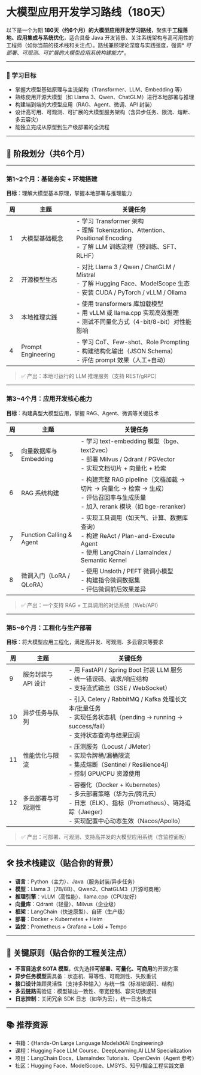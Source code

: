 # 大模型应用开发学习路线（180天）

以下是一个为期 **180天（约6个月）的大模型应用开发学习路线**，聚焦于**工程落地、应用集成与系统优化**，适合具备 Java
开发背景、关注系统架构与高可用性的工程师（如你当前的技术栈和关注点）。路线兼顾理论深度与实践强度，强调*
*可部署、可观测、可扩展的大模型应用系统构建能力**。

---

### 🎯 学习目标

- 掌握大模型基础原理与主流架构（Transformer、LLM、Embedding 等）
- 熟练使用开源大模型（如 Llama 3、Qwen、ChatGLM）进行本地部署与推理
- 构建端到端的大模型应用（RAG、Agent、微调、API 封装）
- 设计高可用、可观测、可扩展的大模型服务架构（含异步任务、限流、熔断、多云容灾）
- 能独立完成从原型到生产级部署的全流程

---

## 📅 阶段划分（共6个月）

---

### **第1~2个月：基础夯实 + 环境搭建**

**目标**：理解大模型基本原理，掌握本地部署与推理能力

| 周 | 主题                 | 关键任务                                                                                                              |
|---|--------------------|-------------------------------------------------------------------------------------------------------------------|
| 1 | 大模型基础概念            | - 学习 Transformer 架构<br>- 理解 Tokenization、Attention、Positional Encoding<br>- 了解 LLM 训练流程（预训练、SFT、RLHF）             |
| 2 | 开源模型生态             | - 对比 Llama 3 / Qwen / ChatGLM / Mistral<br>- 了解 Hugging Face、ModelScope 生态<br>- 安装 CUDA / PyTorch / vLLM / Ollama |
| 3 | 本地推理实践             | - 使用 transformers 库加载模型<br>- 用 vLLM 或 llama.cpp 实现高效推理<br>- 测试不同量化方式（4-bit/8-bit）对性能影响                            |
| 4 | Prompt Engineering | - 学习 CoT、Few-shot、Role Prompting<br>- 构建结构化输出（JSON Schema）<br>- 评估 prompt 效果（人工+自动）                               |

> ✅ 产出：本地可运行的 LLM 推理服务（支持 REST/gRPC）

---

### **第3~4个月：应用开发核心能力**

**目标**：构建典型大模型应用，掌握 RAG、Agent、微调等关键技术

| 周 | 主题                       | 关键任务                                                                                                           |
|---|--------------------------|----------------------------------------------------------------------------------------------------------------|
| 5 | 向量数据库与 Embedding         | - 学习 text-embedding 模型（bge、text2vec）<br>- 部署 Milvus / Qdrant / PGVector<br>- 实现文档切片 + 向量化 + 检索                 |
| 6 | RAG 系统构建                 | - 构建完整 RAG pipeline（文档加载 → 切片 → 向量化 → 检索 → 生成）<br>- 评估召回率与生成质量<br>- 加入 rerank 模块（如 bge-reranker）               |
| 7 | Function Calling & Agent | - 实现工具调用（如天气、计算、数据库查询）<br>- 构建 ReAct / Plan-and-Execute Agent<br>- 使用 LangChain / LlamaIndex / Semantic Kernel |
| 8 | 微调入门（LoRA / QLoRA）       | - 使用 Unsloth / PEFT 微调小模型<br>- 构建指令微调数据集<br>- 评估微调前后效果差异                                                       |

> ✅ 产出：一个支持 RAG + 工具调用的对话系统（Web/API）

---

### **第5~6个月：工程化与生产部署**

**目标**：将大模型应用工程化，满足高并发、可观测、多云容灾等要求

| 周  | 主题           | 关键任务                                                                                                                   |
|----|--------------|------------------------------------------------------------------------------------------------------------------------|
| 9  | 服务封装与 API 设计 | - 用 FastAPI / Spring Boot 封装 LLM 服务<br>- 统一错误码、请求/响应结构<br>- 支持流式输出（SSE / WebSocket）                                    |
| 10 | 异步任务与队列      | - 引入 Celery / RabbitMQ / Kafka 处理长文本/批量任务<br>- 实现任务状态机（pending → running → success/fail）<br>- 支持状态查询与结果回调              |
| 11 | 性能优化与限流      | - 压测服务（Locust / JMeter）<br>- 实现令牌桶/漏桶限流<br>- 集成熔断（Sentinel / Resilience4j）<br>- 控制 GPU/CPU 资源使用                        |
| 12 | 多云部署与可观测性    | - 容器化（Docker + Kubernetes）<br>- 多云部署策略（华为云/腾讯云）<br>- 日志（ELK）、指标（Prometheus）、链路追踪（Jaeger）<br>- 实现配置中心动态生效（Nacos/Apollo） |

> ✅ 产出：可部署、可观测、支持高并发的大模型应用系统（含监控面板）

---

## 🛠️ 技术栈建议（贴合你的背景）

- **语言**：Python（主力）、Java（服务封装/异步任务）
- **模型**：Llama 3（7B/8B）、Qwen2、ChatGLM3（开源可商用）
- **推理引擎**：vLLM（高性能）、llama.cpp（CPU友好）
- **向量库**：Qdrant（轻量）、Milvus（企业级）
- **框架**：LangChain（快速原型）、自研（生产级）
- **部署**：Docker + Kubernetes + Helm
- **监控**：Prometheus + Grafana + Loki + Tempo

---

## 📌 关键原则（贴合你的工程关注点）

- **不盲目追求 SOTA 模型**，优先选择**可部署、可量化、可商用**的开源方案
- **异步任务模型**需具备：状态机、幂等性、可观测性、失败重试
- **接口设计**兼顾灵活性（支持多种输入）与统一性（标准错误码、结构）
- **多云链路**需验证：模型输出一致性、带宽控制、容灾切换逻辑
- **日志控制**：关闭冗余 SDK 日志（如华为云），统一日志格式

---

## 📚 推荐资源

- 书籍：《Hands-On Large Language Models》《AI Engineering》
- 课程：Hugging Face LLM Course、DeepLearning.AI LLM Specialization
- 项目：LangChain Docs、LlamaIndex Tutorials、OpenDevin（Agent 参考）
- 社区：Hugging Face、ModelScope、LMSYS、知乎/掘金工程实践文章

